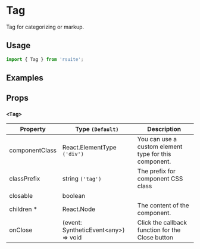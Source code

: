 # Tag

Tag for categorizing or markup.


## Usage

```js
import { Tag } from 'rsuite';
```

## Examples

<!--{demo}-->

## Props

### `<Tag>`

| Property       | Type `(Default)`                           | Description                                           |
| -------------- | ------------------------------------------ | ----------------------------------------------------- |
| componentClass | React.ElementType `('div')`                | You can use a custom element type for this component. |
| classPrefix    | string `('tag')`                           | The prefix for component CSS class                               |
| closable       | boolean                                    |
| children \*    | React.Node                                 | The content of the component.                         |
| onClose        | (event: SyntheticEvent&lt;any&gt;) => void | Click the callback function for the Close button      |
